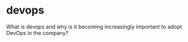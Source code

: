 # devops

What is devops and why is it becoming increasingly important to adopt DevOps in the company?
